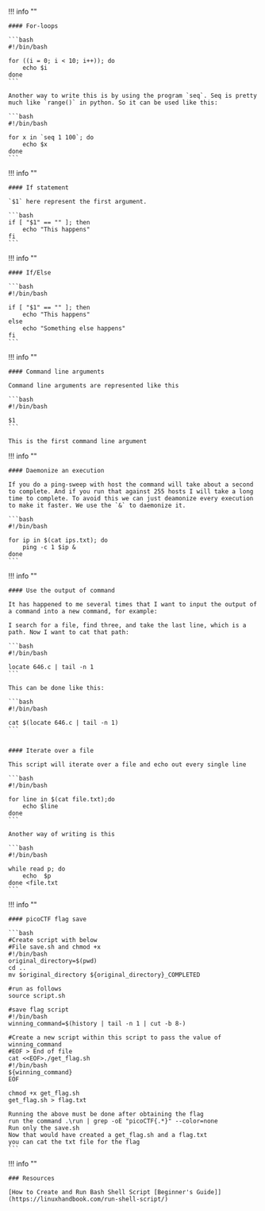 !!! info ""

    #### For-loops

    ```bash
    #!/bin/bash

    for ((i = 0; i < 10; i++)); do
        echo $i
    done
    ```

    Another way to write this is by using the program `seq`. Seq is pretty much like `range()` in python. So it can be used like this:

    ```bash
    #!/bin/bash

    for x in `seq 1 100`; do
        echo $x
    done
    ```

!!! info ""

    #### If statement

    `$1` here represent the first argument.

    ```bash
    if [ "$1" == "" ]; then
        echo "This happens"
    fi
    ```

!!! info ""

    #### If/Else

    ```bash
    #!/bin/bash

    if [ "$1" == "" ]; then
        echo "This happens"
    else
        echo "Something else happens"
    fi
    ```

!!! info ""

    #### Command line arguments

    Command line arguments are represented like this

    ```bash
    #!/bin/bash

    $1
    ```

    This is the first command line argument

!!! info ""

    #### Daemonize an execution

    If you do a ping-sweep with host the command will take about a second to complete. And if you run that against 255 hosts I will take a long time to complete. To avoid this we can just deamonize every execution to make it faster. We use the `&` to daemonize it.

    ```bash
    #!/bin/bash

    for ip in $(cat ips.txt); do
        ping -c 1 $ip &
    done
    ```

!!! info ""

    #### Use the output of command

    It has happened to me several times that I want to input the output of a command into a new command, for example:

    I search for a file, find three, and take the last line, which is a path. Now I want to cat that path:

    ```bash
    #!/bin/bash

    locate 646.c | tail -n 1
    ```

    This can be done like this:

    ```bash
    #!/bin/bash

    cat $(locate 646.c | tail -n 1)
    ```


    #### Iterate over a file

    This script will iterate over a file and echo out every single line

    ```bash
    #!/bin/bash

    for line in $(cat file.txt);do
        echo $line
    done
    ```

    Another way of writing is this

    ```bash
    #!/bin/bash

    while read p; do
        echo  $p
    done <file.txt
    ```


!!! info ""

    #### picoCTF flag save

    ```bash
    #Create script with below
    #File save.sh and chmod +x
    #!/bin/bash
    original_directory=$(pwd)
    cd ..
    mv $original_directory ${original_directory}_COMPLETED

    #run as follows
    source script.sh

    #save flag script
    #!/bin/bash
    winning_command=$(history | tail -n 1 | cut -b 8-)

    #Create a new script within this script to pass the value of winning_command
    #EOF > End of file
    cat <<EOF>./get_flag.sh
    #!/bin/bash
    ${winning_command}
    EOF

    chmod +x get_flag.sh
    get_flag.sh > flag.txt

    Running the above must be done after obtaining the flag
    run the command .\run | grep -oE "picoCTF{.*}" --color=none
    Run only the save.sh
    Now that would have created a get_flag.sh and a flag.txt
    you can cat the txt file for the flag
    ```

!!! info ""

    ### Resources

    [How to Create and Run Bash Shell Script [Beginner's Guide]](https://linuxhandbook.com/run-shell-script/)

